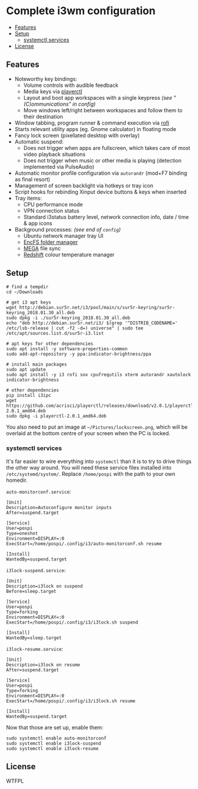 # Complete i3wm configuration

<!-- MarkdownTOC -->

- [Features](#features)
- [Setup](#setup)
    - [systemctl services](#systemctl-services)
- [License](#license)

<!-- /MarkdownTOC -->

## Features

- Noteworthy key bindings:
    - Volume controls with audible feedback
    - Media keys via [playerctl](https://github.com/acrisci/playerctl)
    - Layout and boot app workspaces with a single keypress *(see "(C)ommunications" in config)*
    - Move windows left/right between workspaces and follow them to their destination
- Window tabbing, program runner & command execution via [rofi](https://github.com/DaveDavenport/rofi)
- Starts relevant utility apps (eg. Gnome calculator) in floating mode
- Fancy lock screen (pixellated desktop with overlay)
- Automatic suspend:
    - Does not trigger when apps are fullscreen, which takes care of most video playback situations
    - Does not trigger when music or other media is playing (detection implemented via PulseAudio)
- Automatic monitor profile configuration via `autorandr` (mod+F7 binding as final resort)
- Management of screen backlight via hotkeys or tray icon
- Script hooks for rebinding Xinput device buttons & keys when inserted
- Tray items:
    - CPU performance mode
    - VPN connection status
    - Standard i3status battery level, network connection info, date / time & app icons
- Background processes: *(see end of `config`)*
    - Ubuntu network manager tray UI
    - [EncFS folder manager](https://moritzmolch.com/apps/mencfsm/index.html)
    - [MEGA](https://mega.nz) file sync
    - [Redshift](http://jonls.dk/redshift/) colour temperature manager

## Setup
    
    # find a tempdir
    cd ~/Downloads
    
    # get i3 apt keys
    wget http://debian.sur5r.net/i3/pool/main/s/sur5r-keyring/sur5r-keyring_2018.01.30_all.deb
    sudo dpkg -i ./sur5r-keyring_2018.01.30_all.deb
    echo "deb http://debian.sur5r.net/i3/ $(grep '^DISTRIB_CODENAME=' /etc/lsb-release | cut -f2 -d=) universe" | sudo tee /etc/apt/sources.list.d/sur5r-i3.list

    # apt keys for other dependencies
    sudo apt install -y software-properties-common
    sudo add-apt-repository -y ppa:indicator-brightness/ppa

    # install main packages
    sudo apt update
    sudo apt install -y i3 rofi sox cpufrequtils xterm autorandr xautolock indicator-brightness

    # other dependencies
    pip install i3ipc
    wget https://github.com/acrisci/playerctl/releases/download/v2.0.1/playerctl-2.0.1_amd64.deb
    sudo dpkg -i playerctl-2.0.1_amd64.deb

You also need to put an image at `~/Pictures/lockscreen.png`, which will be overlaid at the bottom centre of your screen when the PC is locked.

### systemctl services

It's far easier to wire everything into `systemctl` than it is to try to drive things the other way around. You will need these service files installed into `/etc/systemd/system/`. Replace `/home/pospi` with the path to your own homedir.

`auto-monitorconf.service`:

    [Unit]
    Description=Autoconfigure monitor inputs
    After=suspend.target

    [Service]
    User=pospi
    Type=oneshot
    Environment=DISPLAY=:0
    ExecStart=/home/pospi/.config/i3/auto-monitorconf.sh resume

    [Install]
    WantedBy=suspend.target

`i3lock-suspend.service`:

    [Unit]
    Description=i3lock on suspend
    Before=sleep.target

    [Service]
    User=pospi
    Type=forking
    Environment=DISPLAY=:0
    ExecStart=/home/pospi/.config/i3/i3lock.sh suspend

    [Install]
    WantedBy=sleep.target


`i3lock-resume.service`:

    [Unit]
    Description=i3lock on resume
    After=suspend.target

    [Service]
    User=pospi
    Type=forking
    Environment=DISPLAY=:0
    ExecStart=/home/pospi/.config/i3/i3lock.sh resume

    [Install]
    WantedBy=suspend.target

Now that those are set up, enable them:

    sudo systemctl enable auto-monitorconf
    sudo systemctl enable i3lock-suspend
    sudo systemctl enable i3lock-resume

## License

WTFPL
